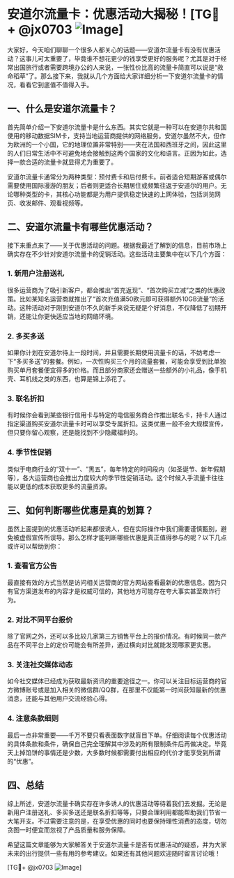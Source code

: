 # 安道尔流量卡：优惠活动大揭秘！[TG💪+ @jx0703 ![Image](https://github.com/user-attachments/assets/dbca1d08-cadb-493c-b0ec-ad6f7a83f270)]

大家好，今天咱们聊聊一个很多人都关心的话题——安道尔流量卡有没有优惠活动？这事儿可太重要了，毕竟谁不想花更少的钱享受更好的服务呢？尤其是对于经常出国旅行或者需要跨境办公的人来说，一张性价比高的流量卡简直可以说是“救命稻草”了。那么接下来，我就从几个方面给大家详细分析一下安道尔流量卡的情况，看看它到底值不值得入手。

## 一、什么是安道尔流量卡？

首先简单介绍一下安道尔流量卡是什么东西。其实它就是一种可以在安道尔共和国使用的移动数据SIM卡，支持当地运营商提供的网络服务。安道尔虽然不大，但作为欧洲的一个小国，它的地理位置非常特别——夹在法国和西班牙之间，因此这里的人们日常生活中不可避免地会接触到这两个国家的文化和语言。正因为如此，选择一款合适的流量卡就显得尤为重要了。

安道尔流量卡通常分为两种类型：预付费卡和后付费卡。前者适合短期游客或偶尔需要使用国际漫游的朋友；后者则更适合长期居住或频繁往返于安道尔的用户。无论哪种类型的卡，其核心功能都是为用户提供稳定快速的上网体验，包括浏览网页、收发邮件、观看视频等。

## 二、安道尔流量卡有哪些优惠活动？

接下来重点来了——关于优惠活动的问题。根据我最近了解到的信息，目前市场上确实存在不少针对安道尔流量卡的促销活动。这些活动主要集中在以下几个方面：

### 1. 新用户注册送礼

很多运营商为了吸引新客户，都会推出“首充返现”、“首次购买立减”之类的优惠政策。比如某知名运营商就推出了“首次充值满50欧元即可获得额外10GB流量”的活动。这种活动对于刚到安道尔不久的新手来说无疑是个好消息，不仅降低了初期开销，还能让你更快适应当地的网络环境。

### 2. 多买多送

如果你计划在安道尔待上一段时间，并且需要长期使用流量卡的话，不妨考虑一下“多买多送”的套餐。例如，一次性购买三个月的流量套餐，可能会享受到比单独购买单月套餐便宜得多的价格。而且部分商家还会赠送一些额外的小礼品，像手机壳、耳机线之类的东西，也算是锦上添花了。

### 3. 联名折扣

有时候你会看到某些银行信用卡与特定的电信服务商合作推出联名卡，持卡人通过指定渠道购买安道尔流量卡时可以享受专属折扣。这类优惠一般不会大规模宣传，但只要你留心观察，还是能找到不少隐藏福利的。

### 4. 季节性促销

类似于电商行业的“双十一”、“黑五”，每年特定的时间段内（如圣诞节、新年假期等），各大运营商也会推出力度较大的季节性促销活动。这个时候入手流量卡往往能以更低的成本获取更多的流量资源。

## 三、如何判断哪些优惠是真的划算？

虽然上面提到的优惠活动听起来都很诱人，但在实际操作中我们需要谨慎甄别，避免被虚假宣传所误导。那么怎样才能判断哪些优惠是真正值得参与的呢？以下几点或许可以帮助到你：

### 1. 查看官方公告

最直接有效的方式当然是访问相关运营商的官方网站查看最新的优惠信息。因为只有官方渠道发布的内容才是权威可信的，其他地方可能存在夸大事实甚至欺诈行为。

### 2. 对比不同平台报价

除了官网之外，还可以多比较几家第三方销售平台上的报价情况。有时候同一款产品在不同平台上的定价可能会有所差异，通过横向对比就能发现哪家更实惠。

### 3. 关注社交媒体动态

如今社交媒体已经成为获取最新资讯的重要途径之一。你可以关注目标运营商的官方微博账号或是加入相关的微信群/QQ群，在那里不仅能第一时间获知最新的优惠消息，还能与其他用户交流经验心得。

### 4. 注意条款细则

最后一点非常重要——千万不要只看表面数字就盲目下单。仔细阅读每个优惠活动的具体条款和条件，确保自己完全理解其中涉及的所有限制条件后再做决定。毕竟天上掉馅饼的事情还是少数，大多数时候都需要付出相应的代价才能享受到所谓的“优惠”。

## 四、总结

综上所述，安道尔流量卡确实存在许多诱人的优惠活动等待着我们去发掘。无论是新用户注册送礼、多买多送还是联名折扣等等，只要合理利用都能帮助我们节省一大笔开支。不过需要注意的是，在享受优惠的同时也要保持理性消费的态度，切勿贪图一时便宜而忽视了产品质量和服务保障。

希望这篇文章能够为大家解答关于安道尔流量卡是否有优惠活动的疑惑，并为大家未来的出行提供一些有用的参考建议。如果还有其他问题欢迎随时留言讨论哦！

[TG💪+ @jx0703 ![Image](https://github.com/user-attachments/assets/dbca1d08-cadb-493c-b0ec-ad6f7a83f270)]